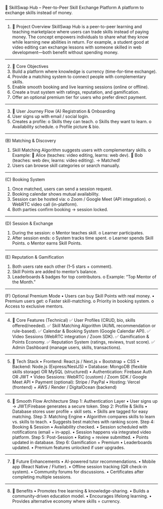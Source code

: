 

📘 SkillSwap Hub – Peer-to-Peer Skill Exchange Platform
A platform to exchange skills instead of money.
________________________________________
1. 🔹 Project Overview
SkillSwap Hub is a peer-to-peer learning and teaching marketplace where users can trade skills instead of paying money. The concept empowers individuals to share what they know while learning new abilities in return.
For example, a student good at video editing can exchange lessons with someone skilled in web development—both benefit without spending money.
________________________________________
2. 🔹 Core Objectives
1.	Build a platform where knowledge is currency (time-for-time exchange).
2.	Provide a matching system to connect people with complementary skills.
3.	Enable smooth booking and live learning sessions (online or offline).
4.	Create a trust system with ratings, reputation, and gamification.
5.	Offer an optional premium tier for users who prefer direct payment.
________________________________________
3. 🔹 User Journey Flow
(A) Registration & Onboarding
1.	User signs up with email / social login.
2.	Creates a profile:
o	Skills they can teach.
o	Skills they want to learn.
o	Availability schedule.
o	Profile picture & bio.
________________________________________
(B) Matching & Discovery
1.	Skill Matching Algorithm suggests users with complementary skills.
o	Example:
	Alice (teaches: video editing, learns: web dev).
	Bob (teaches: web dev, learns: video editing).
→ Matched!
2.	Users can browse skill categories or search manually.
________________________________________
(C) Booking System
1.	Once matched, users can send a session request.
2.	Booking calendar shows mutual availability.
3.	Session can be hosted via:
o	Zoom / Google Meet (API integration).
o	WebRTC video call (in-platform).
4.	Both parties confirm booking → session locked.
________________________________________
(D) Session & Exchange
1.	During the session:
o	Mentor teaches skill.
o	Learner participates.
2.	After session ends:
o	System tracks time spent.
o	Learner spends Skill Points.
o	Mentor earns Skill Points.
________________________________________
(E) Reputation & Gamification
1.	Both users rate each other (1–5 stars + comment).
2.	Skill Points are added to mentor’s balance.
3.	Leaderboards & badges for top contributors.
o	Example: “Top Mentor of the Month.”
________________________________________
(F) Optional Premium Mode
•	Users can buy Skill Points with real money.
•	Premium users get:
o	Faster skill-matching.
o	Priority in booking system.
o	Access to exclusive mentors.
________________________________________
4. 🔹 Core Features (Technical)
✅ User Profiles (CRUD, bio, skills offered/needed).
✅ Skill Matching Algorithm (AI/ML recommendation or rule-based).
✅ Calendar & Booking System (Google Calendar API).
✅ Video Sessions (WebRTC integration / Zoom SDK).
✅ Gamification & Points Economy.
✅ Reputation System (ratings, reviews, trust score).
✅ Admin Dashboard (manage users, skills, transactions).
________________________________________
5. 🔹 Tech Stack
•	Frontend: React.js / Next.js + Bootstrap + CSS
•	Backend: Node.js (Express/NestJS)
•	Database: MongoDB (flexible skills storage) OR MySQL (structured)
•	Authentication: Firebase Auth OR JWT
•	Video Sessions: WebRTC (custom) / Zoom SDK / Google Meet API
•	Payment (optional): Stripe / PayPal
•	Hosting: Vercel (frontend) + AWS / Render / DigitalOcean (backend)
________________________________________
6. 🔹 Smooth Flow Architecture
Step 1: Authentication Layer
•	User signs up → JWT/Firebase generates a secure token.
Step 2: Profile & Skills
•	Database stores user profile + skill sets.
•	Skills are tagged for easy matching.
Step 3: Matching Engine
•	Algorithm compares skills to learn vs. skills to teach.
•	Suggests best matches with ranking score.
Step 4: Booking & Session
•	Availability checked.
•	Session scheduled with notifications (email + in-app).
•	Session happens via integrated video platform.
Step 5: Post-Session
•	Rating + review submitted.
•	Points updated in database.
Step 6: Gamification + Premium
•	Leaderboards updated.
•	Premium features unlocked if user upgrades.
________________________________________
7. 🔹 Future Enhancements
•	AI-powered tutor recommendations.
•	Mobile app (React Native / Flutter).
•	Offline session tracking (QR check-in system).
•	Community forums for discussions.
•	Certificates after completing multiple sessions.
________________________________________
8. 🔹 Benefits
•	Promotes free learning & knowledge-sharing.
•	Builds a community-driven education model.
•	Encourages lifelong learning.
•	Provides alternative economy where skills = currency.

